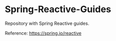 # Spring-Reactive-Guides
Repository with Spring Reactive guides.


Reference: https://spring.io/reactive
